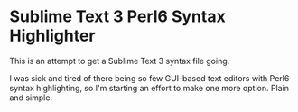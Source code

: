 # Sublime Text 3 Perl6 Syntax Highlighter
This is an attempt to get a Sublime Text 3 syntax file going.

I was sick and tired of there being so few GUI-based text editors with Perl6 syntax highlighting, so I'm starting an effort to make one more option. Plain and simple. 
